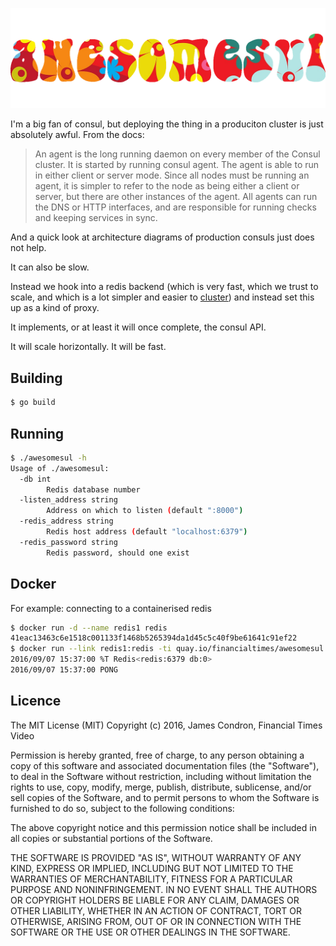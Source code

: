 ![awesomesul-logo](img/awesomesul.png)

I'm a big fan of consul, but deploying the thing in a produciton cluster is just absolutely awful. From the docs:

> An agent is the long running daemon on every member of the Consul cluster. It is started by running consul agent. The agent is able to run in either client or server mode. Since all nodes must be running an agent, it is simpler to refer to the node as being either a client or server, but there are other instances of the agent. All agents can run the DNS or HTTP interfaces, and are responsible for running checks and keeping services in sync.

And a quick look at architecture diagrams of production consuls just does not help.

It can also be slow.

Instead we hook into a redis backend (which is very fast, which we trust to scale, and which is a lot simpler and easier to [cluster](http://redis.io/topics/cluster-tutorial)) and instead set this up as a kind of proxy.

It implements, or at least it will once complete, the consul API.

It will scale horizontally. It will be fast.


Building
--

```bash
$ go build
```


Running
---

```bash
$ ./awesomesul -h
Usage of ./awesomesul:
  -db int
        Redis database number
  -listen_address string
        Address on which to listen (default ":8000")
  -redis_address string
        Redis host address (default "localhost:6379")
  -redis_password string
        Redis password, should one exist
```

Docker
--

For example: connecting to a containerised redis

```bash
$ docker run -d --name redis1 redis
41eac13463c6e1518c001133f1468b5265394da1d45c5c40f9be61641c91ef22
$ docker run --link redis1:redis -ti quay.io/financialtimes/awesomesul:latest -redis_address=redis:6379
2016/09/07 15:37:00 %T Redis<redis:6379 db:0>
2016/09/07 15:37:00 PONG
```

Licence
--

The MIT License (MIT)
Copyright (c) 2016, James Condron, Financial Times Video

Permission is hereby granted, free of charge, to any person obtaining a copy of this software and associated documentation files (the "Software"), to deal in the Software without restriction, including without limitation the rights to use, copy, modify, merge, publish, distribute, sublicense, and/or sell copies of the Software, and to permit persons to whom the Software is furnished to do so, subject to the following conditions:

The above copyright notice and this permission notice shall be included in all copies or substantial portions of the Software.

THE SOFTWARE IS PROVIDED "AS IS", WITHOUT WARRANTY OF ANY KIND, EXPRESS OR IMPLIED, INCLUDING BUT NOT LIMITED TO THE WARRANTIES OF MERCHANTABILITY, FITNESS FOR A PARTICULAR PURPOSE AND NONINFRINGEMENT. IN NO EVENT SHALL THE AUTHORS OR COPYRIGHT HOLDERS BE LIABLE FOR ANY CLAIM, DAMAGES OR OTHER LIABILITY, WHETHER IN AN ACTION OF CONTRACT, TORT OR OTHERWISE, ARISING FROM, OUT OF OR IN CONNECTION WITH THE SOFTWARE OR THE USE OR OTHER DEALINGS IN THE SOFTWARE.
